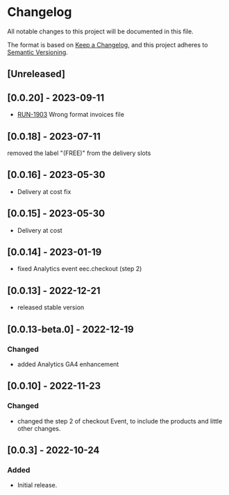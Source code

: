 # Changelog

All notable changes to this project will be documented in this file.

The format is based on [Keep a Changelog](https://keepachangelog.com/en/1.0.0/),
and this project adheres to [Semantic Versioning](https://semver.org/spec/v2.0.0.html).

## [Unreleased]
## [0.0.20] - 2023-09-11
- [RUN-1903](https://whirlpoolgtm.atlassian.net/browse/RUN-1903) Wrong format invoices file
## [0.0.18] - 2023-07-11
removed the label "(FREE)" from the delivery slots
## [0.0.16] - 2023-05-30
- Delivery at cost fix

## [0.0.15] - 2023-05-30
- Delivery at cost

## [0.0.14] - 2023-01-19
- fixed Analytics event eec.checkout (step 2)

## [0.0.13] - 2022-12-21
- released stable version

## [0.0.13-beta.0] - 2022-12-19

### Changed
- added Analytics GA4 enhancement

## [0.0.10] - 2022-11-23

### Changed
- changed the step 2 of checkout Event, to include the products and little other changes.

## [0.0.3] - 2022-10-24

### Added
- Initial release.
